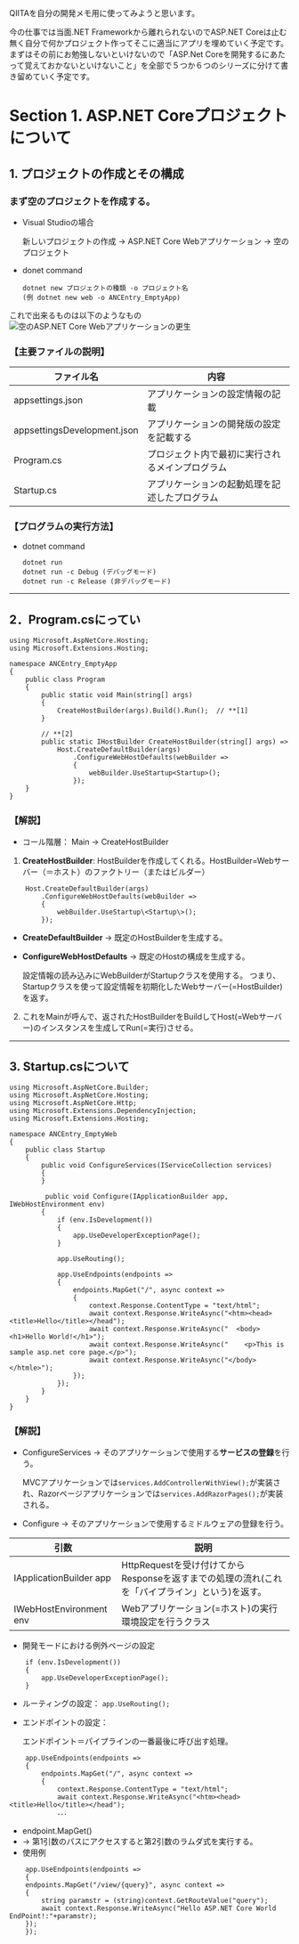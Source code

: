 QIITAを自分の開発メモ用に使ってみようと思います。

今の仕事では当面.NET Frameworkから離れられないのでASP.NET Coreは止む無く自分で何かプロジェクト作ってそこに適当にアプリを埋めていく予定です。
まずはその前にお勉強しないといけないので「ASP.Net Coreを開発するにあたって覚えておかないといけないこと」を全部で５つか６つのシリーズに分けて書き留めていく予定です。

# Section 1. ASP.NET Coreプロジェクトについて

## 1. プロジェクトの作成とその構成

### まず空のプロジェクトを作成する。

* Visual Studioの場合

    新しいプロジェクトの作成 -> ASP.NET Core Webアプリケーション -> 空のプロジェクト
* donet command
    ```
    dotnet new プロジェクトの種類 -o プロジェクト名
    (例 dotnet new web -o ANCEntry_EmptyApp)
    ```
 
これで出来るものは以下のようなもの
    ![空のASP.NET Core Webアプリケーションの更生](../p01.Pictures/1-1-1.EmptySolution.jpg)

### 【主要ファイルの説明】
|ファイル名|内容|
| --- | --- |
| appsettings.json | アプリケーションの設定情報の記載 |
| appsettingsDevelopment.json | アプリケーションの開発版の設定を記載する |
| Program.cs | プロジェクト内で最初に実行されるメインプログラム |
| Startup.cs | アプリケーションの起動処理を記述したプログラム |


### 【プログラムの実行方法】
* dotnet command
    ```
    dotnet run
    dotnet run -c Debug (デバッグモード)
    dotnet run -c Release (非デバッグモード)
    ```

---    
## 2．Program.csにってい

```
using Microsoft.AspNetCore.Hosting;
using Microsoft.Extensions.Hosting;

namespace ANCEntry_EmptyApp
{
    public class Program
    {
        public static void Main(string[] args)
        {
            CreateHostBuilder(args).Build().Run();  // **[1] 
        }

        // **[2]
        public static IHostBuilder CreateHostBuilder(string[] args) =>
            Host.CreateDefaultBuilder(args)
                .ConfigureWebHostDefaults(webBuilder =>
                {
                    webBuilder.UseStartup<Startup>();
                });
    }
}
```

### 【解説】
* コール階層： Main -> CreateHostBuilder

1. **CreateHostBuilder**: HostBuilderを作成してくれる。HostBuilder=Webサーバー（＝ホスト）のファクトリー（またはビルダー）

```
    Host.CreateDefaultBuilder(args)
        .ConfigureWebHostDefaults(webBuilder =>
        {
            webBuilder.UseStartup\<Startup\>();
        });
```
* **CreateDefaultBuilder** -> 既定のHostBuilderを生成する。
* **ConfigureWebHostDefaults** -> 既定のHostの構成を生成する。

    設定情報の読み込みにWebBuilderがStartupクラスを使用する。
    つまり、Startupクラスを使って設定情報を初期化したWebサーバー(=HostBuilder)を返す。

2. これをMainが呼んで、返されたHostBuilderをBuildしてHost(=Webサーバー)のインスタンスを生成してRun(=実行)させる。

---
## 3. Startup.csについて

```
using Microsoft.AspNetCore.Builder;
using Microsoft.AspNetCore.Hosting;
using Microsoft.AspNetCore.Http;
using Microsoft.Extensions.DependencyInjection;
using Microsoft.Extensions.Hosting;

namespace ANCEntry_EmptyWeb
{
    public class Startup
    {
        public void ConfigureServices(IServiceCollection services)
        {
        }

         public void Configure(IApplicationBuilder app, IWebHostEnvironment env)
        {
            if (env.IsDevelopment())
            {
                app.UseDeveloperExceptionPage();
            }

            app.UseRouting();

            app.UseEndpoints(endpoints =>
            {
                endpoints.MapGet("/", async context =>
                {
                    context.Response.ContentType = "text/html";
                    await context.Response.WriteAsync("<htm><head><title>Hello</title></head");
                    await context.Response.WriteAsync("  <body><h1>Hello World!</h1>");
                    await context.Response.WriteAsync("    <p>This is sample asp.net core page.</p>");
                    await context.Response.WriteAsync("</body></htmle>");
                });
            });
        }
    }
}
```

### 【解説】
* ConfigureServices -> そのアプリケーションで使用する**サービスの登録**を行う。

    MVCアプリケーションでは```services.AddControllerWithView();```が実装され、Razorページアプリケーションでは```services.AddRazorPages();```が実装される。

* Configure -> そのアプリケーションで使用するミドルウェアの登録を行う。

| 引数 | 説明 |
| --- | --- |
| IApplicationBuilder app | HttpRequestを受け付けてからResponseを返すまでの処理の流れ(これを「パイプライン」という)を返す。 |
| IWebHostEnvironment env | Webアプリケーション(=ホスト)の実行環境設定を行うクラス |

* 開発モードにおける例外ページの設定
```
    if (env.IsDevelopment())
    {
        app.UseDeveloperExceptionPage();
    }
```
* ルーティングの設定： ``` app.UseRouting(); ```
* エンドポイントの設定：

    エンドポイント＝パイプラインの一番最後に呼び出す処理。

```
    app.UseEndpoints(endpoints =>
    {
        endpoints.MapGet("/", async context =>
        {
            context.Response.ContentType = "text/html";
            await context.Response.WriteAsync("<htm><head><title>Hello</title></head");
            ･･･
```
* endpoint.MapGet()
*  → 第1引数のパスにアクセスすると第2引数のラムダ式を実行する。
* 使用例
```
    app.UseEndpoints(endpoints =>
    {
    endpoints.MapGet("/view/{query}", async context =>
    {
        string paramstr = (string)context.GetRouteValue("query");
        await context.Response.WriteAsync("Hello ASP.NET Core World EndPoint!:"+paramstr);
    });
    });

```